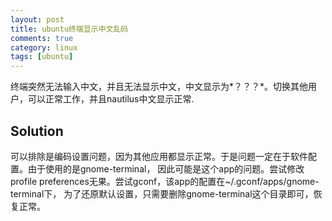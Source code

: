 ```yaml
---
layout: post
title: ubuntu终端显示中文乱码
comments: true
category: linux
tags: [ubuntu]
---
```


终端突然无法输入中文，并且无法显示中文，中文显示为*？？？*。切换其他用户，可以正常工作，并且nautilus中文显示正常.

## Solution

可以排除是编码设置问题，因为其他应用都显示正常。于是问题一定在于软件配置。由于使用的是gnome-terminal，
因此可能是这个app的问题。尝试修改profile preferences无果。尝试gconf，该app的配置在~/.gconf/apps/gnome-terminal下，
为了还原默认设置，只需要删除gnome-terminal这个目录即可，恢复正常。
